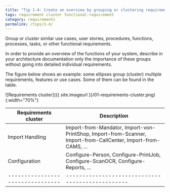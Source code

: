 ```yaml
---
title: "Tip 1-4: Create an overview by grouping or clustering requirements!"
tags: requirement cluster functional-requirement
category: requirements
permalink: /tips/1-4/
---
```



Group or cluster similar use cases, user stories, procedures, functions,
processes, tasks, or other functional requirements.

In order to provide an overview of the functions of your system, describe in your
architecture documentation only the importance of these groups without going into
detailed individual requirements.

The figure below shows an example: some ellipses group (cluster) multiple
requirements, features or use cases. Some of them can be found in the table.

![Requirements cluster]({{ site.imageurl }}/01-requirements-cluster.png){:width="70%"}

|Requirements cluster                  |Description                                     |
|--------------------------------|------------------------------------------------|
| Import Handling                |Import-from-Mandator, Import-von-PrintShop, Import-from-Scanner, Import-from-CallCenter, Import-from-CAMS, ...  |
| Configuration                  |Configure-Person, Configure-PrintJob, Configure-ScanOCR, Configure-Reports, ... |
|--------------------------------|------------------------------------------------|
